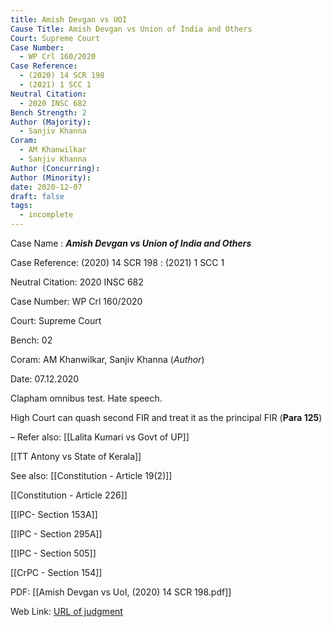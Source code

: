 ```yaml
---
title: Amish Devgan vs UOI
Cause Title: Amish Devgan vs Union of India and Others
Court: Supreme Court
Case Number:
  - WP Crl 160/2020
Case Reference:
  - (2020) 14 SCR 198
  - (2021) 1 SCC 1
Neutral Citation:
  - 2020 INSC 682
Bench Strength: 2
Author (Majority):
  - Sanjiv Khanna
Coram:
  - AM Khanwilkar
  - Sanjiv Khanna
Author (Concurring): 
Author (Minority): 
date: 2020-12-07
draft: false
tags:
  - incomplete
---
```

Case Name : ***Amish Devgan vs Union of India and Others***

Case Reference: (2020) 14 SCR 198 : (2021) 1 SCC 1  

Neutral Citation: 2020 INSC 682

Case Number: WP Crl 160/2020

Court: Supreme Court

Bench: 02

Coram: AM Khanwilkar, Sanjiv Khanna (*Author*)

Date: 07.12.2020

Clapham omnibus test. Hate speech.

High Court can quash second FIR and treat it as the principal FIR (**Para 125**)

–
Refer also:
[[Lalita Kumari vs Govt of UP]]

[[TT Antony vs State of Kerala]]

See also:
[[Constitution - Article 19(2)]]

[[Constitution - Article 226]] 

[[IPC-  Section 153A]]

[[IPC - Section 295A]]

[[IPC - Section 505]]

[[CrPC - Section 154]]

PDF:
[[Amish Devgan vs UoI, (2020) 14 SCR 198.pdf]]

Web Link: <a href="/All judgments/Amish Devgan vs UoI, (2020) 14 SCR 198.pdf" target="_blank">URL of judgment</a>
